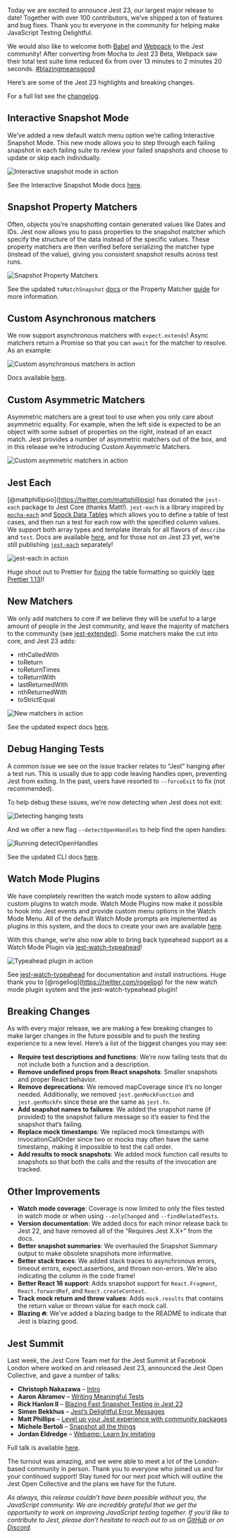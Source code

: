 Today we are excited to announce Jest 23, our largest major release to date! Together with over 100 contributors, we’ve shipped a ton of features and bug fixes. Thank you to everyone in the community for helping make JavaScript Testing Delightful.

We would also like to welcome both [Babel](https://babeljs.io/) and [Webpack](https://webpack.js.org/) to the Jest community! After converting from Mocha to Jest 23 Beta, Webpack saw their total test suite time reduced 6x from over 13 minutes to 2 minutes 20 seconds. [\#blazingmeansgood](https://twitter.com/search?q=%23blazingmeansgood)

Here’s are some of the Jest 23 highlights and breaking changes.

For a full list see the [changelog](https://github.com/facebook/jest/blob/master/CHANGELOG.md).

## Interactive Snapshot Mode

We’ve added a new default watch menu option we’re calling Interactive Snapshot Mode. This new mode allows you to step through each failing snapshot in each failing suite to review your failed snapshots and choose to update or skip each individually.

![Interactive snapshot mode in action](/img/blog/23-interactive.gif)

See the Interactive Snapshot Mode docs [here](https://jestjs.io/docs/en/snapshot-testing.html#interactive-snapshot-mode).

## Snapshot Property Matchers

Often, objects you’re snapshotting contain generated values like Dates and IDs. Jest now allows you to pass properties to the snapshot matcher which specify the structure of the data instead of the specific values. These property matchers are then verified before serializing the matcher type (instead of the value), giving you consistent snapshot results across test runs.

![Snapshot Property Matchers](/img/blog/23-snapshot-matchers.png)

See the updated `toMatchSnapshot` [docs](https://jestjs.io/docs/en/expect.html#tomatchsnapshotpropertymatchers-snapshotname) or the Property Matcher [guide](https://jestjs.io/docs/en/snapshot-testing.html#property-matchers) for more information.

## Custom Asynchronous matchers

We now support asynchronous matchers with `expect.extends`! Async matchers return a Promise so that you can `await` for the matcher to resolve. As an example:

![Custom asynchronous matchers in action](/img/blog/23-async-matchers.png)

Docs available [here](https://jestjs.io/docs/en/expect.html#expectextendmatchers).

## Custom Asymmetric Matchers

Asymmetric matchers are a great tool to use when you only care about asymmetric equality. For example, when the left side is expected to be an object with some subset of properties on the right, instead of an exact match. Jest provides a number of asymmetric matchers out of the box, and in this release we’re introducing Custom Asymmetric Matchers.

![Custom asymmetric matchers in action](/img/blog/23-asymmetric-matchers.png)

## Jest Each

<span class="citation" data-cites="mattphillipsio">\[@mattphillipsio\]</span>(https://twitter.com/mattphillipsio) has donated the `jest-each` package to Jest Core (thanks Matt!). `jest-each` is a library inspired by [`mocha-each`](https://yarnpkg.com/en/package/mocha-each) and [Spock Data Tables](http://spockframework.org/spock/docs/1.1/data_driven_testing.html#data-tables) which allows you to define a table of test cases, and then run a test for each row with the specified column values. We support both array types and template literals for all flavors of `describe` and `test`. Docs are available [here](https://jestjs.io/docs/en/api.html#testeachtable-name-fn), and for those not on Jest 23 yet, we’re still publishing [`jest-each`](https://yarnpkg.com/en/package/jest-each) separately!

![jest-each in action](/img/blog/23-jest-each.png)

Huge shout out to Prettier for [fixing](https://github.com/prettier/prettier/pull/4423) the table formatting so quickly ([see Prettier 1.13](https://prettier.io/blog/2018/05/23/1.13.0.html#format-new-describeeach-table-in-jest-23-4423-by-ikatyang))!

## New Matchers

We only add matchers to core if we believe they will be useful to a large amount of people in the Jest community, and leave the majority of matchers to the community (see [jest-extended](https://yarnpkg.com/en/package/jest-extended)). Some matchers make the cut into core, and Jest 23 adds:

- nthCalledWith
- toReturn
- toReturnTimes
- toReturnWith
- lastReturnedWith
- nthReturnedWith
- toStrictEqual

![New matchers in action](/img/blog/23-new-matchers.png)

See the updated expect docs [here](https://jestjs.io/docs/en/expect.html).

## Debug Hanging Tests

A common issue we see on the issue tracker relates to “Jest” hanging after a test run. This is usually due to app code leaving handles open, preventing Jest from exiting. In the past, users have resorted to `--forceExit` to fix (not recommended).

To help debug these issues, we’re now detecting when Jest does not exit:

![Detecting hanging tests](/img/blog/23-hanging-before.png)

And we offer a new flag `--detectOpenHandles` to help find the open handles:

![Running detectOpenHandles](/img/blog/23-hanging-after.png)

See the updated CLI docs [here](https://jestjs.io/docs/en/cli.html#detectopenhandles).

## Watch Mode Plugins

We have completely rewritten the watch mode system to allow adding custom plugins to watch mode. Watch Mode Plugins now make it possible to hook into Jest events and provide custom menu options in the Watch Mode Menu. All of the default Watch Mode prompts are implemented as plugins in this system, and the docs to create your own are available [here](https://jestjs.io/docs/en/watch-plugins.html).

With this change, we’re also now able to bring back typeahead support as a Watch Mode Plugin via [jest-watch-typeahead](https://yarnpkg.com/en/package/jest-watch-typeahead)!

![Typeahead plugin in action](/img/blog/23-typeahead.gif)

See [jest-watch-typeahead](https://github.com/jest-community/jest-watch-typeahead) for documentation and install instructions. Huge thank you to <span class="citation" data-cites="rogeliog">\[@rogeliog\]</span>(https://twitter.com/rogeliog) for the new watch mode plugin system and the jest-watch-typeahead plugin!

## Breaking Changes

As with every major release, we are making a few breaking changes to make larger changes in the future possible and to push the testing experience to a new level. Here’s a list of the biggest changes you may see:

- **Require test descriptions and functions**: We’re now failing tests that do not include both a function and a description.
- **Remove undefined props from React snapshots**: Smaller snapshots and proper React behavior.
- **Remove deprecations**: We removed mapCoverage since it’s no longer needed. Additionally, we removed `jest.genMockFunction` and `jest.genMockFn` since these are the same as `jest.fn`.
- **Add snapshot names to failures**: We added the snapshot name (if provided) to the snapshot failure message so it’s easier to find the snapshot that’s failing.
- **Replace mock timestamps**: We replaced mock timestamps with invocationCallOrder since two or mocks may often have the same timestamp, making it impossible to test the call order.
- **Add results to mock snapshots**: We added mock function call results to snapshots so that both the calls and the results of the invocation are tracked.

## Other Improvements

- **Watch mode coverage**: Coverage is now limited to only the files tested in watch mode or when using `--onlyChanged` and `--findRelatedTests`.
- **Version documentation**: We added docs for each minor release back to Jest 22, and have removed all of the “Requires Jest X.X+” from the docs.
- **Better snapshot summaries**: We overhauled the Snapshot Summary output to make obsolete snapshots more informative.
- **Better stack traces**: We added stack traces to asynchronous errors, timeout errors, expect.assertions, and thrown non-errors. We’re also indicating the column in the code frame!
- **Better React 16 support**: Adds snapshot support for `React.Fragment`, `React.forwardRef`, and `React.createContext`.
- **Track mock return and throw values**: Adds `mock.results` that contains the return value or thrown value for each mock call.
- **Blazing 🔥**: We’ve added a blazing badge to the README to indicate that Jest is blazing good.

## Jest Summit

Last week, the Jest Core Team met for the Jest Summit at Facebook London where worked on and released Jest 23, announced the Jest Open Collective, and gave a number of talks:

- **Christoph Nakazawa** – [Intro](https://www.youtube.com/watch?v=cAKYQpTC7MA)
- **Aaron Abramov** – [Writing Meaningful Tests](https://youtu.be/cAKYQpTC7MA?t=440)
- **Rick Hanlon II** – [Blazing Fast Snapshot Testing in Jest 23](https://youtu.be/cAKYQpTC7MA?t=1881)
- **Simen Bekkhus** – [Jest’s Delightful Error Messages](https://youtu.be/cAKYQpTC7MA?t=2990)
- **Matt Phillips** – [Level up your Jest experience with community packages](https://youtu.be/cAKYQpTC7MA?t=3852)
- **Michele Bertoli** – [Snapshot all the things](https://youtu.be/cAKYQpTC7MA?t=4582)
- **Jordan Eldredge** – [Webamp: Learn by imitating](https://youtu.be/cAKYQpTC7MA?t=5185)

Full talk is available [here](https://www.youtube.com/watch?v=cAKYQpTC7MA).

The turnout was amazing, and we were able to meet a lot of the London-based community in person. Thank you to everyone who joined us and for your continued support! Stay tuned for our next post which will outline the Jest Open Collective and the plans we have for the future.

_As always, this release couldn’t have been possible without you, the JavaScript community. We are incredibly grateful that we get the opportunity to work on improving JavaScript testing together. If you’d like to contribute to Jest, please don’t hesitate to reach out to us on_ _[GitHub](https://github.com/facebook/jest) or on_ _[Discord](https://discord.gg/MWRhKCj)._
